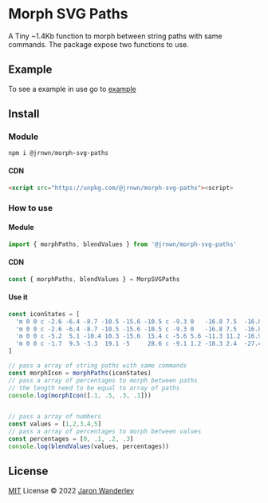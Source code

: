 # Morph SVG Paths
A Tiny ~1.4Kb function to morph between string paths with same commands. The package expose two functions to use.
## Example
To see a example in use go to [example](https://jaronwanderley.github.io/morph-svg-paths)

## Install
### Module
```
npm i @jrnwn/morph-svg-paths
```
#### CDN

```html
<script src="https://unpkg.com/@jrnwn/morph-svg-paths"><script>
```

### How to use
#### Module
```javascript
import { morphPaths, blendValues } from '@jrnwn/morph-svg-paths'
```
#### CDN
```javascript
const { morphPaths, blendValues } = MorpSVGPaths
```
#### Use it 
```javascript
const iconStates = [
  'm 0 0 c -2.6 -6.4 -8.7 -10.5 -15.6 -10.5 c -9.3 0   -16.8 7.5  -16.8 16.8 c 0   9.3 7.5  16.8 16.8 16.8 c 6.9 0   13  -4.2  15.6 -10.5 c 2.6  6.4  8.7   10.5 15.6  10.5 c 9.3 0 16.8 -7.5 16.8 -16.8     c  0   -9.3 -7.5  -16.8 -16.8 -16.8 c -6.9  0   -13    4.2  -15.6  10.5 z',
  'm 0 0 c -2.6 -6.4 -8.7 -10.5 -15.6 -10.5 c -9.3 0   -16.8 7.5  -16.8 16.8 c 0   9.3 10.6 18.8 16.8 24.8 c 5   4.7 9.8  8.9  15.6  12.7 c 5.4 -3.8  10.7 -8.7  15.6 -12.7 c 7.2 -5.9 16.8 -15.5 16.8 -24.8 c  0   -9.3 -7.5  -16.8 -16.8 -16.8 c -6.9  0   -13    4.2  -15.6  10.5 z',
  'm 0 0 c -5.2  5.1 -10.4 10.3 -15.6  15.4 c -5.6 5.6 -11.3 11.2 -16.9 16.8 c 5.6 5.6 11.3 11.2 16.9 16.8 c 5.2 5.3 10.4 10.6 15.6  15.9 c 5.2 -5.3  10.4 -10.6 15.6 -15.9 c 5.6 -5.6 11.2 -11.2 16.8 -16.8 c -5.6 -5.6 -11.2 -11.2 -16.8 -16.8 c -5.2 -5.1 -10.4 -10.3 -15.6 -15.4 z',
  'm 0 0 c -1.7  9.5 -3.3  19.1 -5     28.6 c -9.1 1.2 -18.3 2.4  -27.4 3.6  c 9.1 1.9 18.3 3.8  27.4 5.7  c 1.7 9   3.3  18.1 5     27.1 c 1.5 -9 3 -18.1  4.5 -27.1       c 9.3 -1.9 18.7 -3.8 28 -5.7     c -9.3 -1.4 -18.7 -2.7  -28   -4.1  c -1.5 -9.4 -3    -18.7 -4.5  -28.1 z',
]

// pass a array of string paths with same commands
const morphIcon = morphPaths(iconStates)
// pass a array of percentages to morph between paths
// the length need to be equal to array of paths
console.log(morphIcon([.1, .5, .3, .1]))


// pass a array of numbers
const values = [1,2,3,4,5]
// pass a array of percentages to morph between values
const percentages = [0, .1, .2, .3]
console.log(blendValues(values, percentages))
```

## License

[MIT](./LICENSE.md) License © 2022 [Jaron Wanderley](https://github.com/jaronwanderley)